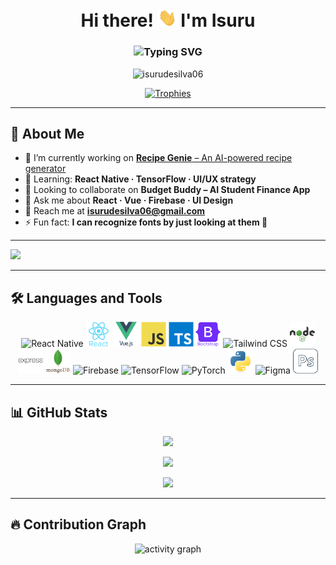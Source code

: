 <h1 align="center">Hi there! <img src="https://raw.githubusercontent.com/ABSphreak/ABSphreak/master/gifs/Hi.gif" width="30px"> I'm Isuru</h1>
<h3 align="center">
  <img src="https://readme-typing-svg.herokuapp.com?font=Fira+Code&pause=1000&center=true&vCenter=true&width=435&lines=CS+Student+%7C+React+Native+Dev;UI%2FUX+Designer+%7C+AI+Explorer;Turning+ideas+into+clean+code+%F0%9F%92%A1" alt="Typing SVG" />
</h3>

<p align="center">
  <img src="https://komarev.com/ghpvc/?username=isurudesilva06&label=Profile%20views&color=0e75b6&style=flat" alt="isurudesilva06" />
</p>

<p align="center">
  <a href="https://github.com/ryo-ma/github-profile-trophy">
    <img src="https://github-profile-trophy.vercel.app/?username=isurudesilva06&theme=gruvbox" alt="Trophies" />
  </a>
</p>

---

## 🚀 About Me
- 🔭 I’m currently working on [**Recipe Genie** – An AI-powered recipe generator](https://github.com/isurudesilva06/Final_Project.git)  
- 🌱 Learning: **React Native · TensorFlow · UI/UX strategy**  
- 👯 Looking to collaborate on **Budget Buddy – AI Student Finance App**  
- 💬 Ask me about **React · Vue · Firebase · UI Design**  
- 📩 Reach me at **isurudesilva06@gmail.com**  
- ⚡ Fun fact: **I can recognize fonts by just looking at them 👀**

---

<img src="https://media.giphy.com/media/qgQUggAC3Pfv687qPC/giphy.gif](https://media4.giphy.com/media/v1.Y2lkPTc5MGI3NjExY29oeDhya25pazg4OGF4eGttMHowNzY0MXNyb2tjNHJycDdkZ2Y0ZyZlcD12MV9pbnRlcm5hbF9naWZfYnlfaWQmY3Q9Zw/10OPscQuTB0cIU/giphy.gif" width="50%" />

---

## 🛠️ Languages and Tools

<p align="center">
  <!-- Frontend -->
  <img src="https://reactnative.dev/img/header_logo.svg" alt="React Native" width="40"/>
  <img src="https://raw.githubusercontent.com/devicons/devicon/master/icons/react/react-original-wordmark.svg" alt="React" width="40"/>
  <img src="https://raw.githubusercontent.com/devicons/devicon/master/icons/vuejs/vuejs-original-wordmark.svg" alt="Vue.js" width="40"/>
  <img src="https://raw.githubusercontent.com/devicons/devicon/master/icons/javascript/javascript-original.svg" alt="JavaScript" width="40"/>
  <img src="https://raw.githubusercontent.com/devicons/devicon/master/icons/typescript/typescript-original.svg" alt="TypeScript" width="40"/>
  <img src="https://raw.githubusercontent.com/devicons/devicon/master/icons/bootstrap/bootstrap-plain-wordmark.svg" alt="Bootstrap" width="40"/>
  <img src="https://www.vectorlogo.zone/logos/tailwindcss/tailwindcss-icon.svg" alt="Tailwind CSS" width="40"/>

  <!-- Backend & DB -->
  <img src="https://raw.githubusercontent.com/devicons/devicon/master/icons/nodejs/nodejs-original-wordmark.svg" alt="Node.js" width="40"/>
  <img src="https://raw.githubusercontent.com/devicons/devicon/master/icons/express/express-original-wordmark.svg" alt="Express" width="40"/>
  <img src="https://raw.githubusercontent.com/devicons/devicon/master/icons/mongodb/mongodb-original-wordmark.svg" alt="MongoDB" width="40"/>
  <img src="https://www.vectorlogo.zone/logos/firebase/firebase-icon.svg" alt="Firebase" width="40"/>

  <!-- AI / ML -->
  <img src="https://www.vectorlogo.zone/logos/tensorflow/tensorflow-icon.svg" alt="TensorFlow" width="40"/>
  <img src="https://www.vectorlogo.zone/logos/pytorch/pytorch-icon.svg" alt="PyTorch" width="40"/>
  <img src="https://raw.githubusercontent.com/devicons/devicon/master/icons/python/python-original.svg" alt="Python" width="40"/>

  <!-- Design -->
  <img src="https://www.vectorlogo.zone/logos/figma/figma-icon.svg" alt="Figma" width="40"/>
  <img src="https://raw.githubusercontent.com/devicons/devicon/master/icons/photoshop/photoshop-line.svg" alt="Photoshop" width="40"/>
</p>

---

## 📊 GitHub Stats

<p align="center">
  <img src="https://github-readme-stats.vercel.app/api/top-langs?username=isurudesilva06&show_icons=true&locale=en&layout=compact&theme=radical" />
</p>
<p align="center">
  <img src="https://github-readme-stats.vercel.app/api?username=isurudesilva06&show_icons=true&locale=en&theme=radical" />
</p>
<p align="center">
  <img src="https://github-readme-streak-stats.herokuapp.com/?user=isurudesilva06&theme=radical" />
</p>

---

## 🔥 Contribution Graph
<p align="center">
  <img src="https://github-readme-activity-graph.cyclic.app/graph?username=isurudesilva06&theme=react-dark" alt="activity graph"/>
</p>
